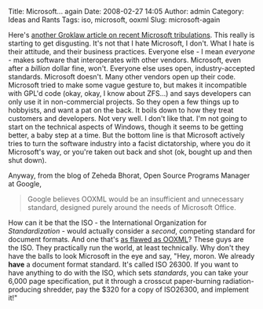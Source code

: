 Title: Microsoft... again
Date: 2008-02-27 14:05
Author: admin
Category: Ideas and Rants
Tags: iso, microsoft, ooxml
Slug: microsoft-again

Here's [another Groklaw article on recent Microsoft
tribulations](http://www.groklaw.net/article.php?story=20080227031234460).
This really is starting to get disgusting. It's not that I hate
Microsoft, I don't. What I hate is their attitude, and their business
practices. Everyone else - I mean *everyone* - makes software that
interoperates with other vendors. Microsoft, even after a *billion*
dollar fine, won't. Everyone else uses open, industry-accepted
standards. Microsoft doesn't. Many other vendors open up their code.
Microsoft tried to make some vague gesture to, but makes it incompatible
with GPL'd code (okay, okay, I know about ZFS...) and says developers
can only use it in non-commercial projects. So they open a few things up
to hobbyists, and want a pat on the back. It boils down to how they
treat customers and developers. Not very well. I don't like that. I'm
not going to start on the technical aspects of Windows, though it seems
to be getting better, a baby step at a time. But the bottom line is that
Microsoft actively tries to turn the software industry into a facist
dictatorship, where you do it Microsoft's way, or you're taken out back
and shot (ok, bought up and then shut down).

Anyway, from the blog of Zeheda Bhorat, Open Source Programs Manager at
Google,

> Google believes OOXML would be an insufficient and unnecessary
> standard, designed purely around the needs of Microsoft Office.

How can it be that the ISO - the International
Organization for *Standardization* - would
actually consider a *second*,
competing standard for document formats. And one that's [as flawed as
OOXML](http://www.noooxml.org/argu-brief)? These guys are the ISO. They
practically run the world, at least technically. Why don't they have the
balls to look Microsoft in the eye and say, "Hey, moron. We already
**have** a document format
standard. It's called ISO 26300. If you want to have anything to do with
the ISO, which sets *standards*,
you can take your 6,000 page specification, put it through a crosscut
paper-burning radiation-producing shredder, pay the $320 for a copy of
ISO26300, and implement it!"
